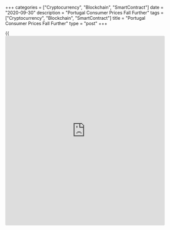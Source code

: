+++
categories = ["Cryptocurrency", "Blockchain", "SmartContract"]
date = "2020-09-30"
description = "Portugal Consumer Prices Fall Further"
tags = ["Cryptocurrency", "Blockchain", "SmartContract"]
title = "Portugal Consumer Prices Fall Further"
type = "post"
+++

{{<iframe id="large-banner" src="https://www.bounty.group/#slide=4.0" width="100%" height="600" scrolling="no" style="border: 0px solid rgb(216, 221, 230); border-radius: 3px;">}}

Portugal's consumer prices fell in September, preliminary data from
Statistics Portugal showed on Wednesday.

The consumer price index fell 0.08 percent year-on-year in September,
following a 0.01 percent decrease in August.

The core CPI, which excludes energy and unprocessed food products
components fell 0.1 percent in September, same as in the prior month.

Prices for energy declined 5.50 percent year-on-year in September,
following a 4.94 percent decrease in the preceding month.

On a monthly basis, consumer prices rose 1.03 percent in September,
after a 0.27 percent fall in the previous month.

The EU measure of harmonized index of consumer price, or HICP, fell 0.7
percent annually in September, after a 0.2 percent decline in the prior
month.

On a month-on-month basis, the HICP rose 0.8 percent in September, after
a 0.3 percent fall in the preceding month.

Separate data from the statistical office showed that industrial
production rose 3.0 percent yearly in August, after an 8.8 percent fall
in July.

Manufacturing output rose 2.2 percent annually in August, after a 8.2
percent fall in the preceding month.

Energy output rose 13.6 percent annually in August and intermediate
output grew 2.0 percent.

Meanwhile, production in investment declined 1.1 percent.

On a monthly basis, industrial production rose 10.0 percent in August,
after a 12.6 percent growth in the preceding month.

For comments and feedback [contact](https://www.playgroundfx.com/contact/): editorial@rtt[news](https://www.letsplayfx.com/blog/forex-news-website/).com

[Economic News][1]

 **What parts of the world are seeing the best (and worst) economic
performances lately? Click[here][2] to check out our [Econ Scorecard][2]
and find out! See up-to-the-moment [ranking](https://www.playgroundfx.com/blog/crypto-exchange-ranking/)s for the best and worst
performers in [GDP][3], [unemployment rate][4], [inflation][5] and much
more.**

   1. www.rtt[news](https://www.letsplayfx.com/blog/forex-news-website/).com/Content/EconomicNews.aspx
   2. www.rtt[news](https://www.letsplayfx.com/blog/forex-news-website/).com/economic-scorecard/world-rank/retail-sales/highest-performance.aspx
   3. www.rtt[news](https://www.letsplayfx.com/blog/forex-news-website/).com/economic-scorecard/world-rank/GDP/highest-performance.aspx
   4. www.rtt[news](https://www.letsplayfx.com/blog/forex-news-website/).com/economic-scorecard/world-rank/unemployment-rate/lowest-performance.aspx
   5. www.rtt[news](https://www.letsplayfx.com/blog/forex-news-website/).com/economic-scorecard/world-rank/CPI/highest-performance.aspx